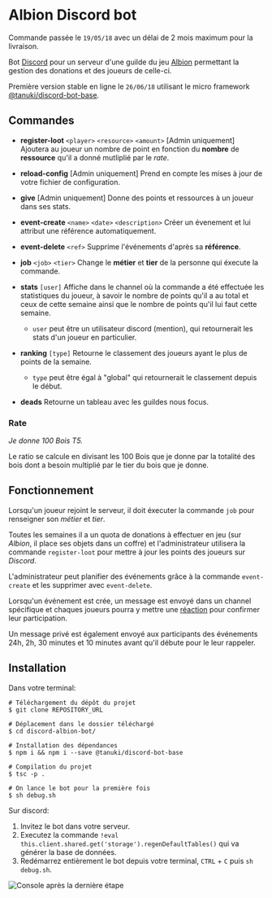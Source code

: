 # Albion Discord bot
Commande passée le `19/05/18` avec un délai de 2 mois maximum pour la livraison.

Bot [Discord](http://discordapp.com/) pour un serveur d'une guilde du jeu [Albion](https://albiononline.com/en/home) permettant la gestion des donations et des joueurs de celle-ci.

Première version stable en ligne le `26/06/18` utilisant le micro framework [@tanuki/discord-bot-base](https://github.com/nooneexpectme/discord-bot-base).

## Commandes
- **register-loot** `<player>` `<resource>` `<amount>`
[Admin uniquement] Ajoutera au joueur un nombre de point en fonction du **nombre** de **ressource** qu'il a donné mutliplié par le _rate_.

- **reload-config**
[Admin uniquement] Prend en compte les mises à jour de votre fichier de configuration.

- **give**
[Admin uniquement] Donne des points et ressources à un joueur dans ses stats.

- **event-create** `<name>` `<date>` `<description>`
Créer un évenement et lui attribut une référence automatiquement.

- **event-delete** `<ref>`
Supprime l'événements d'après sa **référence**.

- **job** `<job>` `<tier>`
Change le **métier** et **tier** de la personne qui éxecute la commande.

- **stats** `[user]`
Affiche dans le channel où la commande a été effectuée les statistiques du joueur, à savoir le nombre de points qu'il a au total et ceux de cette semaine ainsi que le nombre de points qu'il lui faut cette semaine.
    - `user` peut être un utilisateur discord (mention), qui retournerait les stats d'un joueur en particulier.

- **ranking** `[type]`
Retourne le classement des joueurs ayant le plus de points de la semaine.
    - `type` peut être égal à "global" qui retournerait le classement depuis le début.

- **deads**
Retourne un tableau avec les guildes nous focus.

### Rate
_Je donne 100 Bois T5._

Le ratio se calcule en divisant les 100 Bois que je donne par la totalité des bois dont a besoin multiplié par le tier du bois que je donne.

## Fonctionnement
Lorsqu'un joueur rejoint le serveur, il doit éxecuter la commande `job` pour renseigner son *métier* et *tier*.

Toutes les semaines il a un quota de donations à effectuer en jeu (sur _Albion_, il place ses objets dans un coffre) et l'administrateur utilisera la commande `register-loot` pour mettre à jour les points des joueurs sur _Discord_.

L'administrateur peut planifier des événements grâce à la commande `event-create` et les supprimer avec `event-delete`.

Lorsqu'un événement est crée, un message est envoyé dans un channel spécifique et chaques joueurs pourra y mettre une [réaction](https://www.youtube.com/watch?v=pWg1uwwtB9o) pour confirmer leur participation.

Un message privé est également envoyé aux participants des événements 24h, 2h, 30 minutes et 10 minutes avant qu'il débute pour le leur rappeler.

## Installation
Dans votre terminal:
```
# Téléchargement du dépôt du projet
$ git clone REPOSITORY_URL

# Déplacement dans le dossier téléchargé
$ cd discord-albion-bot/         

# Installation des dépendances
$ npm i && npm i --save @tanuki/discord-bot-base

# Compilation du projet
$ tsc -p .

# On lance le bot pour la première fois
$ sh debug.sh
```

Sur discord:
1. Invitez le bot dans votre serveur.
2. Executez la commande `!eval this.client.shared.get('storage').regenDefaultTables()` qui va générer la base de données.
3. Redémarrez entièrement le bot depuis votre terminal, `CTRL` + `C` puis `sh debug.sh`.

![Console après la dernière étape](https://i.imgur.com/lGjpFO9.png)